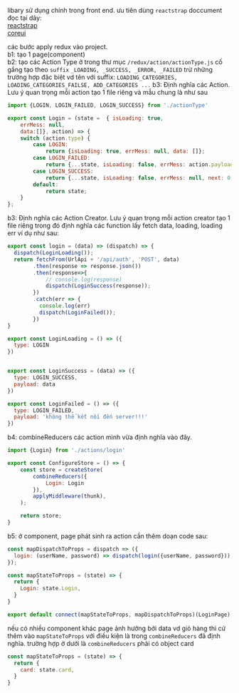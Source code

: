 libary sử dụng chính trong front end. ưu tiên dùng `reactstrap`
doccument đọc tại dây: \
[reactstrap](`https://reactstrap.github.io/components/collapse/`) \
[coreui](`https://coreui.io/docs/2.1/components/cards/`) 

các bước apply redux vào project. \
b1: tạo 1 page(component) \
b2: tạo các Action Type ở trong thư mục `/redux/action/actionType.js` cố gắng tạo theo `suffix` `_LOADING, _SUCCESS, _ERROR, _FAILED` trừ những trường hợp đặc biệt vd tên với suffix: `LOADING_CATEGORIES, LOADING_CATEGORIES_FAILSE, ADD_CATEGORIES ...`
b3: Định nghĩa các Action. Lưu ý quan trọng mỗi action tạo 1 file riêng và mẫu chung là như sau

```javascript
import {LOGIN, LOGIN_FAILED, LOGIN_SUCCESS} from './actionType'

export const Login = (state =  { isLoading: true,
    errMess: null,
    data:[]}, action) => {
    switch (action.type) {
        case LOGIN:
            return {isLoading: true, errMess: null, data: []};
        case LOGIN_FAILED:
            return {...state, isLoading: false, errMess: action.payload, data: []};
        case LOGIN_SUCCESS:
            return {...state, isLoading: false, errMess: null, next: 0,data: {...action.payload}}
        default:
            return state;
    }
};
```
b3: Định nghĩa các Action Creator. Lưu ý quan trọng mỗi action creator tạo 1 file riêng trong đó định nghĩa các function lấy fetch data, loading, loading err ví dụ như sau:
```javascript
export const login = (data) => (dispatch) => {
  dispatch(LoginLoading());
  return fetchFrom(UrlApi + '/api/auth', 'POST', data)
        .then(response => response.json())
        .then(response=>{
            // console.log(response)
            dispatch(LoginSuccess(response));
        })
        .catch(err => {
          console.log(err)
          dispatch(LoginFailed());
        })
}

export const LoginLoading = () => ({
  type: LOGIN
})


export const LoginSuccess = (data) => ({
  type: LOGIN_SUCCESS,
  payload: data
})

export const LoginFailed = () => ({
  type: LOGIN_FAILED,
  payload: 'không thể kết nối đến server!!!'
})
```
b4: combineReducers các action mình vừa định nghĩa vào đây.
```javascript
import {Login} from './actions/login'

export const ConfigureStore = () => {
    const store = createStore(
        combineReducers({
            Login: Login
        }),
        applyMiddleware(thunk),
    );

    return store;
}
```
b5: ở component, page phát sinh ra action cần thêm doạn code sau:
```javascript
const mapDispatchToProps = dispatch => ({
  login: (userName, password) => dispatch(login({userName, password})),
});

const mapStateToProps = (state) => {
  return {
    Login: state.Login,
  }
}

export default connect(mapStateToProps, mapDispatchToProps)(LoginPage);
```

nếu có nhiều component khác page ảnh hưởng bởi data vd giỏ hàng thì cứ thêm vào `mapStateToProps` với điều kiện là trong `combineReducers` đã định nghĩa. trường hợp ở dưới là `combineReducers` phải có object card
```javascript
const mapStateToProps = (state) => {
  return {
    card: state.card,
  }
}
```